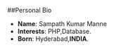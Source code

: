 ##Personal Bio
- __Name__: Sampath Kumar Manne
- __Interests__: PHP,Database.
- __Born__: Hyderabad,__INDIA__. 
